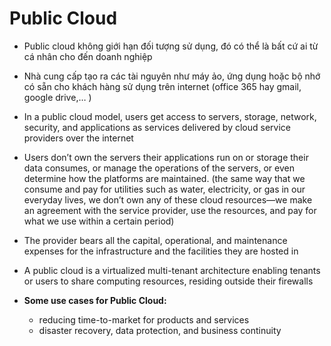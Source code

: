 # **Public Cloud**

- Public cloud không giới hạn đối tượng sử dụng, đó có thể là bất cứ ai từ cá nhân cho đến doanh nghiệp
 
- Nhà cung cấp tạo ra các tài nguyên như máy ảo, ứng dụng hoặc bộ nhớ có sẵn cho khách hàng sử dụng trên internet (office 365 hay gmail, google drive,… )



- In a public cloud model, users get access to servers, storage, network, security, and applications as services delivered by cloud service providers over the internet
 
- Users don’t own the servers their applications run on or storage their data consumes, or manage the operations of the servers, or even determine how the platforms are maintained. (the same way that we consume and pay for utilities such as water, electricity, or gas in our everyday lives, we don’t own any of these cloud resources—we make an agreement with the service provider, use the resources, and pay for what we use within a certain period)



- The provider bears all the capital, operational, and maintenance expenses for the infrastructure and the facilities they are hosted in
 
- A public cloud is a virtualized multi-tenant architecture enabling tenants or users to share computing resources, residing outside their firewalls
 
- **Some use cases for Public Cloud:**
  - reducing time-to-market for products and services
  - disaster recovery, data protection, and business continuity
